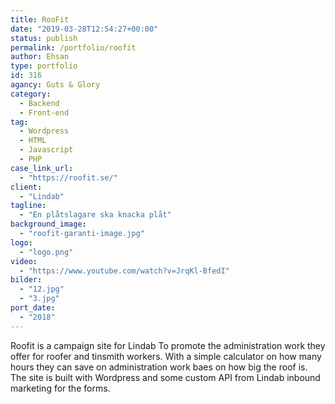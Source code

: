 ```yaml
---
title: RooFit
date: "2019-03-28T12:54:27+00:00"
status: publish
permalink: /portfolio/roofit
author: Ehsan
type: portfolio
id: 316
agancy: Guts & Glory
category:
  - Backend
  - Front-end
tag:
  - Wordpress
  - HTML
  - Javascript
  - PHP
case_link_url:
  - "https://roofit.se/"
client:
  - "Lindab"
tagline:
  - "En plåtslagare ska knacka plåt"
background_image:
  - "roofit-garanti-image.jpg"
logo:
  - "logo.png"
video:
  - "https://www.youtube.com/watch?v=JrqKl-BfedI"
bilder:
  - "12.jpg"
  - "3.jpg"
port_date:
  - "2018"
---
```


Roofit is a campaign site for Lindab To promote the administration work they offer for roofer and tinsmith workers. With a simple calculator on how many hours they can save on administration work baes on how big the roof is. The site is built with Wordpress and some custom API from Lindab inbound marketing for the forms.
